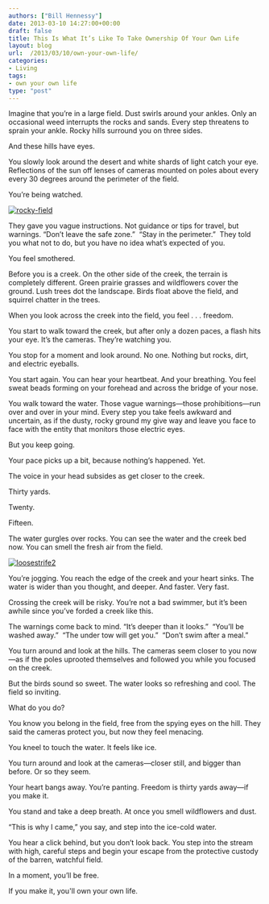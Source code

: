 ```yaml
---
authors: ["Bill Hennessy"]
date: 2013-03-10 14:27:00+00:00
draft: false
title: This Is What It’s Like To Take Ownership Of Your Own Life
layout: blog
url:  /2013/03/10/own-your-own-life/
categories:
- Living
tags:
- own your own life
type: "post"
---
```


Imagine that you’re in a large field. Dust swirls around your ankles. Only an occasional weed interrupts the rocks and sands. Every step threatens to sprain your ankle. Rocky hills surround you on three sides.

And these hills have eyes.

You slowly look around the desert and white shards of light catch your eye. Reflections of the sun off lenses of cameras mounted on poles about every every 30 degrees around the perimeter of the field.

You’re being watched.

[![rocky-field](https://hennessysview.com/wp-content/uploads/2013/03/rocky-field_thumb.jpg)
](https://hennessysview.com/wp-content/uploads/2013/03/rocky-field.jpg)

They gave you vague instructions. Not guidance or tips for travel, but warnings. “Don’t leave the safe zone.”  “Stay in the perimeter.”  They told you what not to do, but you have no idea what’s expected of you.

You feel smothered.

Before you is a creek. On the other side of the creek, the terrain is completely different. Green prairie grasses and wildflowers cover the ground. Lush trees dot the landscape. Birds float above the field, and squirrel chatter in the trees.

When you look across the creek into the field, you feel . . . freedom.

You start to walk toward the creek, but after only a dozen paces, a flash hits your eye. It’s the cameras. They’re watching you.

You stop for a moment and look around. No one. Nothing but rocks, dirt, and electric eyeballs.

You start again. You can hear your heartbeat. And your breathing. You feel sweat beads forming on your forehead and across the bridge of your nose.

You walk toward the water. Those vague warnings—those prohibitions—run over and over in your mind. Every step you take feels awkward and uncertain, as if the dusty, rocky ground my give way and leave you face to face with the entity that monitors those electric eyes.

But you keep going.

Your pace picks up a bit, because nothing’s happened. Yet.

The voice in your head subsides as get closer to the creek.

Thirty yards.

Twenty.

Fifteen.

The water gurgles over rocks. You can see the water and the creek bed now. You can smell the fresh air from the field.

[![loosestrife2](https://hennessysview.com/wp-content/uploads/2013/03/loosestrife2_thumb.jpg)
](https://hennessysview.com/wp-content/uploads/2013/03/loosestrife2.jpg)

You’re jogging. You reach the edge of the creek and your heart sinks. The water is wider than you thought, and deeper. And faster. Very fast.

Crossing the creek will be risky. You’re not a bad swimmer, but it’s been awhile since you’ve forded a creek like this.

The warnings come back to mind. “It’s deeper than it looks.”  “You’ll be washed away.”  “The under tow will get you.”  “Don’t swim after a meal.”

You turn around and look at the hills. The cameras seem closer to you now—as if the poles uprooted themselves and followed you while you focused on the creek.

But the birds sound so sweet. The water looks so refreshing and cool. The field so inviting.

What do you do?

You know you belong in the field, free from the spying eyes on the hill. They said the cameras protect you, but now they feel menacing.

You kneel to touch the water. It feels like ice.

You turn around and look at the cameras—closer still, and bigger than before. Or so they seem.

Your heart bangs away. You’re panting. Freedom is thirty yards away—if you make it.

You stand and take a deep breath. At once you smell wildflowers and dust.

“This is why I came,” you say, and step into the ice-cold water.

You hear a click behind, but you don’t look back. You step into the stream with high, careful steps and begin your escape from the protective custody of the barren, watchful field.

In a moment, you’ll be free.

If you make it, you'll own your own life.
